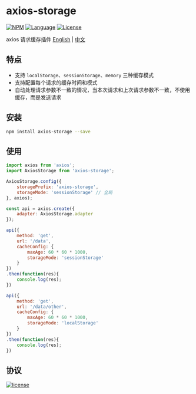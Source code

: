 # axios-storage

[![NPM][img-npm]][url-npm]
[![Language][img-javascript]][url-github]
[![License][img-mit]][url-mit]

axios 请求缓存插件 [English](./README.md) | [中文](./README-zh.md)

## 特点

- 支持 `localStorage`、`sessionStorage`、`memory` 三种缓存模式
- 支持配置每个请求的缓存时间和模式
- 自动处理请求参数不一致的情况，当本次请求和上次请求参数不一致，不使用缓存，而是发送请求


## 安装
```bash
npm install axios-storage --save
```


## 使用

```javascript
import axios from 'axios';
import AxiosStorage from 'axios-storage';

AxiosStorage.config({
    storagePrefix: 'axios-storage',
    storageMode: 'sessionStorage' // 全局
}, axios);

const api = axios.create({
    adapter: AxiosStorage.adapter
});

api({
    method: 'get',
    url: '/data',
    cacheConfig: {
        maxAge: 60 * 60 * 1000,
        storageMode: 'sessionStorage'
    }
})
.then(function(res){
    console.log(res);
})

api({
    method: 'get',
    url: '/data/other',
    cacheConfig: {
        maxAge: 60 * 60 * 1000,
        storageMode: 'localStorage'
    }
})
.then(function(res){
    console.log(res);
})
```


## 协议

[![license][img-mit]][url-mit]


[url-github]: https://github.com/ChanceYu/axios-storage
[url-npm]: https://www.npmjs.com/package/axios-storage
[url-mit]: https://opensource.org/licenses/mit-license.php

[img-npm]: https://nodei.co/npm/axios-storage.png?compact=true
[img-javascript]: https://img.shields.io/badge/language-JavaScript-brightgreen.svg
[img-mit]: https://img.shields.io/badge/license-MIT-blue.svg

